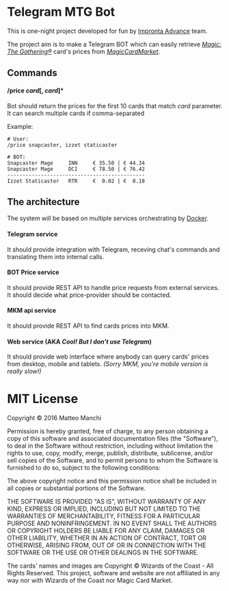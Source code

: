 # Telegram MTG Bot

This is one-night project developed for fun by [Impronta Advance](http://improntaadv.com) team.

The project aim is to make a Telegram BOT which can easily retrieve [_Magic: The Gathering®_](http://magic.wizards.com) card's prices from [_MagicCardMarket_](https://www.magiccardmarket.eu).


## Commands

#### /price _card_[, _card_]*
Bot should return the prices for the first 10 cards that match _card_ parameter. It can search multiple cards if comma-separated

Example:
```
# User:
/price snapcaster, izzet staticaster

# BOT:
Snapcaster Mage     INN     € 35.50 | € 44.34
Snapcaster Mage     DCI     € 78.50 | € 76.42
---------------------------------------------
Izzet Staticaster   RTR     €  0.02 | €  0.18
```

## The architecture
The system will be based on multiple services orchestrating by [Docker](https://www.docker.com/).

#### Telegram service
It should provide integration with Telegram, receving chat's commands and translating them into internal calls.

#### BOT Price service
It should provide REST API to handle price requests from external services. It should decide what price-provider should be contacted.

#### MKM api service
It should provide REST API to find cards prices into MKM.

#### Web service (AKA _Cool! But I don't use Telegram_)
It should provide web interface where anybody can query cards' prices from desktop, mobile and tablets. _(Sorry MKM, you're mobile version is really slow!)_


# MIT License

Copyright © 2016 Matteo Manchi

Permission is hereby granted, free of charge, to any person obtaining a copy
of this software and associated documentation files (the "Software"), to deal
in the Software without restriction, including without limitation the rights
to use, copy, modify, merge, publish, distribute, sublicense, and/or sell
copies of the Software, and to permit persons to whom the Software is
furnished to do so, subject to the following conditions:

The above copyright notice and this permission notice shall be included in all
copies or substantial portions of the Software.

THE SOFTWARE IS PROVIDED "AS IS", WITHOUT WARRANTY OF ANY KIND, EXPRESS OR
IMPLIED, INCLUDING BUT NOT LIMITED TO THE WARRANTIES OF MERCHANTABILITY,
FITNESS FOR A PARTICULAR PURPOSE AND NONINFRINGEMENT. IN NO EVENT SHALL THE
AUTHORS OR COPYRIGHT HOLDERS BE LIABLE FOR ANY CLAIM, DAMAGES OR OTHER
LIABILITY, WHETHER IN AN ACTION OF CONTRACT, TORT OR OTHERWISE, ARISING FROM,
OUT OF OR IN CONNECTION WITH THE SOFTWARE OR THE USE OR OTHER DEALINGS IN THE
SOFTWARE.

The cards' names and images are Copyright © Wizards of the Coast - All Rights Reserved.
This project, software and website are not affiliated in any way nor with Wizards of the Coast nor Magic Card Market.
